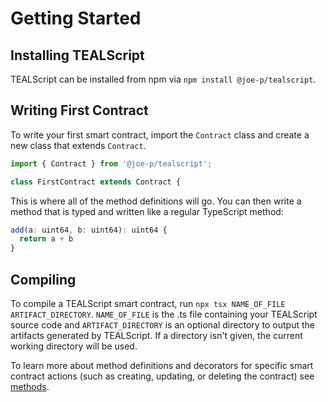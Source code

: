 # Getting Started

## Installing TEALScript

TEALScript can be installed from npm via `npm install @joe-p/tealscript`. 

## Writing First Contract

To write your first smart contract, import the `Contract` class and create a new class that extends `Contract`.

```ts
import { Contract } from '@joe-p/tealscript';

class FirstContract extends Contract {
```

This is where all of the method definitions will go. You can then write a method that is typed and written like a regular TypeScript method:

```ts
add(a: uint64, b: uint64): uint64 {
  return a + b
}
```

## Compiling

To compile a TEALScript smart contract, run `npx tsx NAME_OF_FILE ARTIFACT_DIRECTORY`. `NAME_OF_FILE` is the .ts file containing your TEALScript source code and `ARTIFACT_DIRECTORY` is an optional directory to output the artifacts generated by TEALScript. If a directory isn't given, the current working directory will be used.

To learn more about method definitions and decorators for specific smart contract actions (such as creating, updating, or deleting the contract) see [methods](./methods.md).